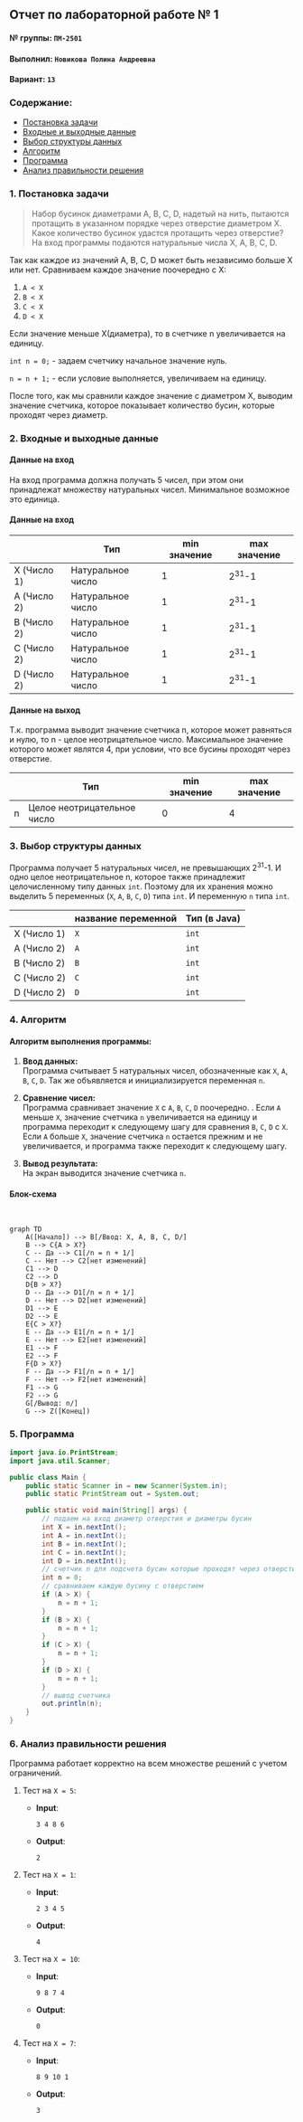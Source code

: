 ## Отчет по лабораторной работе № 1

#### № группы: `ПМ-2501`

#### Выполнил: `Новикова Полина Андреевна`

#### Вариант: `13`

### Cодержание:

- [Постановка задачи](#1-постановка-задачи)
- [Входные и выходные данные](#2-входные-и-выходные-данные)
- [Выбор структуры данных](#3-выбор-структуры-данных)
- [Алгоритм](#4-алгоритм)
- [Программа](#5-программа)
- [Анализ правильности решения](#6-анализ-правильности-решения)

### 1. Постановка задачи

> Набор бусинок диаметрами A, B, C, D, надетый на нить, пытаются протащить в указанном порядке через отверстие диаметром X. Какое количество
>бусинок удастся протащить через отверстие? На вход программы подаются
>натуральные числа X, A, B, C, D.

Так как каждое из значений A, B, C, D может быть независимо больше X или нет. Сравниваем каждое значение поочередно с X:
1. `A < X`
2. `B < X`
3. `C < X`
4. `D < X`
   
Если значение меньше X(диаметра), то в счетчике n увеличивается на единицу.

`int n = 0;` - задаем счетчику начальное значение нуль.

`n = n + 1;` - если условие выполняется, увеличиваем на единицу.

После того, как мы сравнили каждое значение с диаметром X, выводим значение счетчика, которое показывает количество бусин, которые проходят через диаметр.

### 2. Входные и выходные данные

#### Данные на вход

На вход программа должна получать 5 чисел, при этом они принадлежат множеству натуральных чисел. Минимальное возможное это единица.


#### Данные на вход


|             | Тип                | min значение    | max значение   |
|-------------|--------------------|-----------------|----------------|
| X (Число 1) | Натуральное число | 1 | 2<sup>31</sup>-1 |
| A (Число 2) | Натуральное число | 1 | 2<sup>31</sup>-1 |
| B (Число 2) | Натуральное число | 1 | 2<sup>31</sup>-1 |
| C (Число 2) | Натуральное число | 1 | 2<sup>31</sup>-1 |
| D (Число 2) | Натуральное число | 1 | 2<sup>31</sup>-1 |

#### Данные на выход

Т.к. программа выводит значение счетчика n, которое может равняться и нулю, то n - целое неотрицательное число. Максимальное значение которого может являтся 4, при условии, что все бусины проходят через отверстие.


|         | Тип                                | min значение | max значение   |
|---------|------------------------------------|--------------|----------------|
| n | Целое неотрицательное число | 0            | 4 |


### 3. Выбор структуры данных

Программа получает 5 натуральных чисел, не превышающих 2<sup>31</sup>-1. И одно целое неотрицательное n, которое также принадлежит целочисленному типу данных `int`. Поэтому для их хранения
можно выделить 5 переменных (`X`, `A`, `B`, `C`, `D`) типа `int`. И переменную `n` типа `int`. 

|             | название переменной | Тип (в Java) | 
|-------------|---------------------|--------------|
| X (Число 1) | `X`                 | `int`     |
| A (Число 2) | `A`                 | `int`     | 
| B (Число 2) | `B`                 | `int`     | 
| C (Число 2) | `C`                 | `int`     |
| D (Число 2) | `D`                 | `int`     | 

### 4. Алгоритм

#### Алгоритм выполнения программы:

1. **Ввод данных:**  
   Программа считывает 5 натуральных чисел, обозначенные как `X`, `A`, `B`, `C`, `D`. Так же объявляется и инициализируется переменная `n`.

2. **Сравнение чисел:**  
   Программа сравнивает значение `X` с `A`, `B`, `C`, `D` поочередно. . Если `A` меньше `X`, значение счетчика `n` увеличивается на единицу и программа переходит к следующему шагу для сравнения `B`, `C`, `D` c `X`.  Если `A` больше `X`, значение счетчика `n` остается прежним и не увеличивается, и программа также переходит к следующему шагу.

3. **Вывод результата:**  
   На экран выводится значение счетчика `n`.

#### Блок-схема

```mermaid


graph TD
    A([Начало]) --> B[/Ввод: X, A, B, C, D/]
    B --> C{A > X?}
    C -- Да --> C1[/n = n + 1/]
    C -- Нет --> C2[нет изменений]
    C1 --> D
    C2 --> D
    D{B > X?}
    D -- Да --> D1[/n = n + 1/]
    D -- Нет --> D2[нет изменений]
    D1 --> E
    D2 --> E
    E{C > X?}
    E -- Да --> E1[/n = n + 1/]
    E -- Нет --> E2[нет изменений]
    E1 --> F
    E2 --> F
    F{D > X?}
    F -- Да --> F1[/n = n + 1/]
    F -- Нет --> F2[нет изменений]
    F1 --> G
    F2 --> G
    G[/Вывод: n/]
    G --> Z([Конец])
```
### 5. Программа
```java
import java.io.PrintStream;
import java.util.Scanner;

public class Main {
    public static Scanner in = new Scanner(System.in);
    public static PrintStream out = System.out;

    public static void main(String[] args) {
        // подаем на вход диаметр отверстия и диаметры бусин
        int X = in.nextInt();
        int A = in.nextInt();
        int B = in.nextInt();
        int C = in.nextInt();
        int D = in.nextInt();
        // счетчик n для подсчета бусин которые проходят через отверстие
        int n = 0;
        // сравниваем каждую бусину с отверстием
        if (A > X) {
            n = n + 1;
        }
        if (B > X) {
            n = n + 1;
        }
        if (C > X) {
            n = n + 1;
        }
        if (D > X) {
            n = n + 1;
        }
        // вывод счетчика
        out.println(n);
    }
}
```
### 6. Анализ правильности решения

Программа работает корректно на всем множестве решений с учетом ограничений.

1. Тест на `X = 5`:

    - **Input**:
        ```
        3 4 8 6
        ```

    - **Output**:
        ```
        2
        ```

2. Тест на `X = 1`:

    - **Input**:
        ```
        2 3 4 5
        ```

    - **Output**:
        ```
        4
        ```

3. Тест на `X = 10`:

    - **Input**:
        ```
        9 8 7 4
        ```

    - **Output**:
        ```
        0
        ```

4. Тест на `X = 7`:

    - **Input**:
        ```
        8 9 10 1
        ```

    - **Output**:
        ```
        3
        ```





